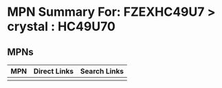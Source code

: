 



# MPN Summary For: FZEXHC49U7 > crystal : HC49U70

## MPNs
  

|MPN|Direct Links|Search Links|
| :--- | :--- | :--- |
||||
